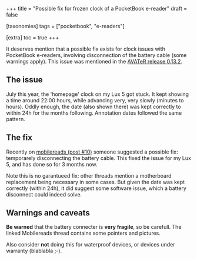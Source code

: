 +++
title = "Possible fix for frozen clock of a PocketBook e-reader"
draft = false

[taxonomies]
tags = ["pocketbook", "e-readers"]

[extra]
toc = true
+++

It deserves mention that a possible fix exists for clock issues with PocketBook e-readers, involving disconnection of the battery cable (some warnings apply).
This issue was mentioned in the [AVATeR release 0.13.2](/software/avater/releases/0.13.2/).

<!-- more -->

## The issue
July this year, the 'homepage' clock on my Lux 5 got stuck. It kept showing a time around 22:00 hours, while advancing very, very slowly (minutes to hours). Oddly enough, the date (also shown there) was kept correctly to within 24h for the months following. Annotation dates followed the same pattern. 

## The fix
Recently on [mobilereads (post #10)](https://www.mobileread.com/forums/showthread.php?p=4088664#post4088664) someone suggested a possible fix: temporarely disconnecting the battery cable. This fixed the issue for my Lux 5, and has done so for 3 months now. 

Note this is no garantueed fix: other threads mention a motherboard replacement being necessary in some cases. But given the date was kept correctly (within 24h), it did suggest some software issue, which a battery disconnect could indeed solve. 

## Warnings and caveats
**Be warned** that the battery connecter is **very fragile**, so be carefull. The linked Mobilereads thread contains some pointers and pictures.

Also consider **not** doing this for waterproof devices, or devices under warranty (blablabla ;-).
